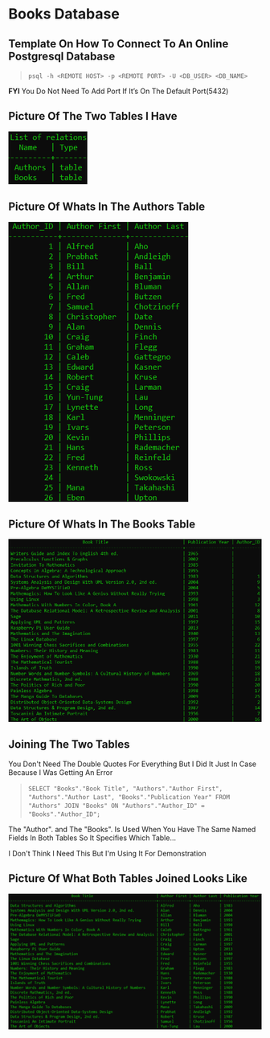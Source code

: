 # Books Database  

## Template On How To Connect To An Online Postgresql Database  

>``psql -h <REMOTE HOST> -p <REMOTE PORT> -U <DB_USER> <DB_NAME>``  

**FYI**  You Do Not Need To Add Port If It’s On The Default Port(5432)  

## Picture Of The Two Tables I Have  

![Both Tables](Tables.png)  

## Picture Of Whats In The Authors Table  

![Authors Table](Authors_Table.png)  

## Picture Of Whats In The Books Table  

![Books Table](Books_Table.png)  

## Joining The Two Tables  

You Don't Need The Double Quotes For Everything But I Did It Just In Case Because I Was Getting An Error

>``SELECT "Books"."Book Title", "Authors"."Author First", "Authors"."Author Last", "Books"."Publication Year" FROM "Authors" JOIN "Books" ON "Authors"."Author_ID" = "Books"."Author_ID";``  

The "Author". and The "Books". Is Used When You Have The Same Named Fields In Both Tables So It Specifies Which Table...  


I Don't Think I Need This But I'm Using It For Demonstration  

## Picture Of What Both Tables Joined Looks Like  

![Added Picture of Both Tables Joined](Both_Tables_Joined.png)  
